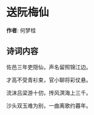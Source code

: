 # 送阮梅仙

**作者**: 何梦桂

## 诗词内容

佐邑三年吏隠仙，声名留照锦江边。

才高不受青衫束，官小聊将彩仗悬。

流沫吕梁游十仞，抟风溟海上三千。

沙头双玉难为别，一曲离歌约暮年。

